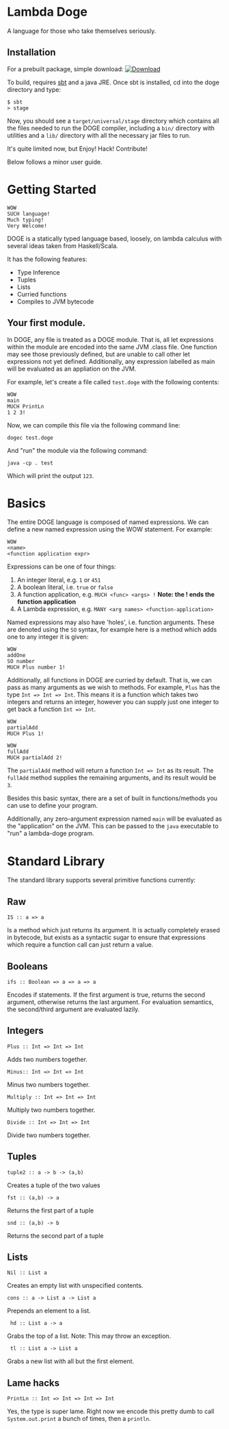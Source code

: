 # Lambda Doge


A language for those who take themselves seriously.

## Installation

  For a prebuilt package, simple download:  [ ![Download](https://api.bintray.com/packages/jsuereth/doge/dogec/images/download.png) ](https://bintray.com/jsuereth/doge/dogec/_latestVersion) 

  To build, requires [sbt](http://scala-sbt.org) and a java JRE.  Once sbt is installed, cd into the doge directory and type:


    $ sbt
    > stage
    
Now, you should see a `target/universal/stage` directory which contains all the files needed to run the DOGE compiler,
including a `bin/` directory with utilities and a `lib/` directory with all the necessary jar files to run.

It's quite limited now, but Enjoy! Hack! Contribute!


Below follows a minor user guide.

# Getting Started

    WOW
    SUCH language!
    Much typing!
    Very Welcome!

DOGE is a statically typed language based, loosely, on lambda calculus with several ideas taken from Haskell/Scala.

It has the following features:

* Type Inference
* Tuples
* Lists
* Curried functions
* Compiles to JVM bytecode


## Your first module.

In DOGE, any file is treated as a DOGE module.   That is, all let expressions within the module are encoded into the
same JVM .class file.   One function may see those previously defined, but are unable to call other let expressions not 
yet defined.   Additionally, any expression labelled as main will be evaluated as an appliation on the JVM.

For example, let's create a file called `test.doge` with the following contents:


    WOW
    main
    MUCH PrintLn
    1 2 3!

Now, we can compile this file via the following command line:

    dogec test.doge

And "run" the module via the following command:

    java -cp . test

Which will print the output `123`.


# Basics

The entire DOGE language is composed of named expressions.  We can define a new named expression using the WOW statement.  For example:

    WOW
    <name>
    <function application expr>
    
Expressions can be one of four things:

1. An integer literal, e.g. `1` or `451`
2. A boolean literal, i.e. `true` or `false`
3. A function application, e.g. `MUCH <func> <args> !` **Note: the ! ends the function application**
4. A Lambda expression, e.g. `MANY <arg names> <function-application>`

Named expressions may also have 'holes', i.e. function arguments.   These are denoted using the `SO` syntax, for example here is a method which adds one to any integer it is given:

    WOW
    addOne
    SO number
    MUCH Plus number 1!

Additionally, all functions in DOGE are curried by default.  That is, we can pass as many arguments as we wish to methods.
For example, `Plus` has the type `Int => Int => Int`.
This means it is a function which takes two integers and returns an integer, however you can supply just one integer to get back
a function `Int => Int`.

    WOW
    partialAdd
    MUCH Plus 1!
    
    WOW
    fullAdd
    MUCH partialAdd 2!
    
The `partialAdd` method will return a function `Int => Int` as its result.  The `fullAdd` method supplies the remaining
arguments, and its result would be `3`.




Besides this basic syntax, there are a set of built in functions/methods you can use to define your program.

Additionally, any zero-argument expression named `main` will be evaluated as the "application" on the JVM.  This can
be passed to the `java` executable to "run" a lambda-doge program.


# Standard Library

The standard library supports several primitive functions currently:

## Raw

    IS :: a => a

Is a method which just returns its argument.  It is actually completely erased in bytecode, but exists
as a syntactic sugar to ensure that expressions which require a function call can just return a value.

## Booleans


    ifs :: Boolean => a => a => a

Encodes if statements. If the first argument is true, returns the second argument, otherwise returns the last argument.
For evaluation semantics, the second/third argument are evaluated lazily.


## Integers

    Plus :: Int => Int => Int
    
Adds two numbers together.


    Minus:: Int => Int => Int
    
Minus two numbers together.

    Multiply :: Int => Int => Int
    
Multiply two numbers together.

    Divide :: Int => Int => Int
    
Divide two numbers together.


## Tuples

    tuple2 :: a -> b -> (a,b)
    
Creates a tuple of the two values

    fst :: (a,b) -> a
    
Returns the first part of a tuple

    snd :: (a,b) -> b
    
Returns the second part of a tuple

## Lists

    Nil :: List a
    
Creates an empty list with unspecified contents.

    cons :: a -> List a -> List a

Prepends an element to a list.

     hd :: List a -> a
   
Grabs the top of a list.  Note: This may throw an exception.

     tl :: List a -> List a
   
Grabs a new list with all but the first element.

## Lame hacks

    PrintLn :: Int => Int => Int => Int

Yes, the type is super lame.  Right now we encode this pretty dumb to call `System.out.print` a bunch of times, then a `println`.









